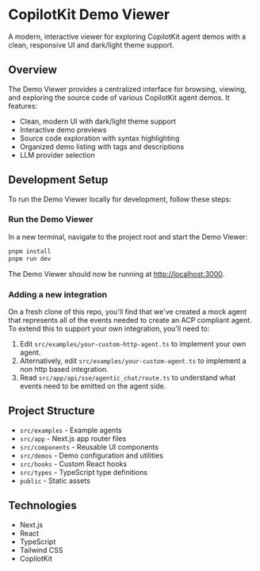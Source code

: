 # CopilotKit Demo Viewer

A modern, interactive viewer for exploring CopilotKit agent demos with a clean, responsive UI and dark/light theme support.

## Overview

The Demo Viewer provides a centralized interface for browsing, viewing, and exploring the source code of various CopilotKit agent demos. It features:

- Clean, modern UI with dark/light theme support
- Interactive demo previews
- Source code exploration with syntax highlighting
- Organized demo listing with tags and descriptions
- LLM provider selection

## Development Setup

To run the Demo Viewer locally for development, follow these steps:

### Run the Demo Viewer

In a new terminal, navigate to the project root and start the Demo Viewer:

```bash
pnpm install
pnpm run dev
```

The Demo Viewer should now be running at [http://localhost:3000](http://localhost:3000).

### Adding a new integration

On a fresh clone of this repo, you'll find that we've created a mock agent that represents all of the events needed to create an ACP compliant agent. To extend this to support
your own integration, you'll need to:

1. Edit `src/examples/your-custom-http-agent.ts` to implement your own agent.
2. Alternatively, edit `src/examples/your-custom-agent.ts` to implement a non http based integration.
3. Read `src/app/api/sse/agentic_chat/route.ts` to understand what events need to be emitted on the agent side.

## Project Structure

- `src/examples` - Example agents
- `src/app` - Next.js app router files
- `src/components` - Reusable UI components
- `src/demos` - Demo configuration and utilities
- `src/hooks` - Custom React hooks
- `src/types` - TypeScript type definitions
- `public` - Static assets

## Technologies

- Next.js
- React
- TypeScript
- Tailwind CSS
- CopilotKit
